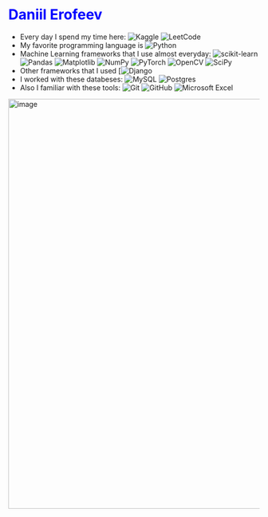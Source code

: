 # <span align="center" style="color: blue">Daniil Еrofeev</span>

* Every day I spend my time here:
![Kaggle](https://img.shields.io/badge/Kaggle-035a7d?style=for-the-badge&logo=kaggle&logoColor=white)
![LeetCode](https://img.shields.io/badge/LeetCode-000000?style=for-the-badge&logo=LeetCode&logoColor=#d16c06)
* My favorite programming language is
![Python](https://img.shields.io/badge/python-3670A0?style=for-the-badge&logo=python&logoColor=ffdd54)
* Machine Learning frameworks that I use almost everyday:
![scikit-learn](https://img.shields.io/badge/scikit--learn-%23F7931E.svg?style=for-the-badge&logo=scikit-learn&logoColor=white)
![Pandas](https://img.shields.io/badge/pandas-%23150458.svg?style=for-the-badge&logo=pandas&logoColor=white)
![Matplotlib](https://img.shields.io/badge/Matplotlib-%23ffffff.svg?style=for-the-badge&logo=Matplotlib&logoColor=black)
![NumPy](https://img.shields.io/badge/numpy-%23013243.svg?style=for-the-badge&logo=numpy&logoColor=white)
![PyTorch](https://img.shields.io/badge/PyTorch-%23EE4C2C.svg?style=for-the-badge&logo=PyTorch&logoColor=white)
![OpenCV](https://img.shields.io/badge/opencv-%23white.svg?style=for-the-badge&logo=opencv&logoColor=white)
![SciPy](https://img.shields.io/badge/SciPy-%230C55A5.svg?style=for-the-badge&logo=scipy&logoColor=%white)
* Other frameworks that I used
[![Django](https://camo.githubusercontent.com/5af223a91725b7d2eef0a53ed9a7184243894a922d76fba8a62bec3d0a1ccf4a/68747470733a2f2f696d672e666176706e672e636f6d2f32302f362f31392f646a616e676f2d707974686f6e2d636f6d70757465722d69636f6e732d6c6f676f2d706f727461626c652d6e6574776f726b2d67726170686963732d706e672d666176706e672d666d54446d756e796e534b3532617873455747574a654461642e6a7067)
* I worked with these databeses:
![MySQL](https://img.shields.io/badge/mysql-4479A1.svg?style=for-the-badge&logo=mysql&logoColor=white)
![Postgres](https://img.shields.io/badge/postgres-%23316192.svg?style=for-the-badge&logo=postgresql&logoColor=white)
* Also I familiar with these tools:
![Git](https://img.shields.io/badge/git-%23F05033.svg?style=for-the-badge&logo=git&logoColor=white)
![GitHub](https://img.shields.io/badge/github-%23121011.svg?style=for-the-badge&logo=github&logoColor=white)
![Microsoft Excel](https://img.shields.io/badge/Microsoft_Excel-217346?style=for-the-badge&logo=microsoft-excel&logoColor=white)
<img width="1210" height="822" alt="image" src="https://github.com/user-attachments/assets/807879a9-16c8-4f74-8649-471375320f05" />
